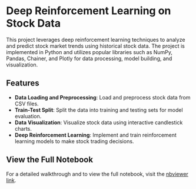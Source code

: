 # Deep Reinforcement Learning on Stock Data

This project leverages deep reinforcement learning techniques to analyze and predict stock market trends using historical stock data. The project is implemented in Python and utilizes popular libraries such as NumPy, Pandas, Chainer, and Plotly for data processing, model building, and visualization.

## Features

- **Data Loading and Preprocessing**: Load and preprocess stock data from CSV files.
- **Train-Test Split**: Split the data into training and testing sets for model evaluation.
- **Data Visualization**: Visualize stock data using interactive candlestick charts.
- **Deep Reinforcement Learning**: Implement and train reinforcement learning models to make stock trading decisions.

## View the Full Notebook

For a detailed walkthrough and to view the full notebook, visit the [nbviewer link](https://nbviewer.jupyter.org/).

